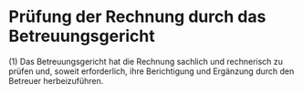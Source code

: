 # Prüfung der Rechnung durch das Betreuungsgericht

(1) Das Betreuungsgericht hat die Rechnung sachlich und rechnerisch zu prüfen und, soweit erforderlich, ihre Berichtigung und Ergänzung durch den Betreuer herbeizuführen.